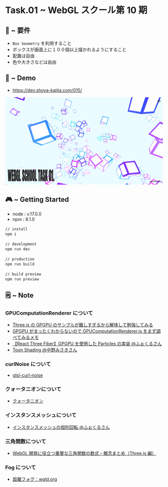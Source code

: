 # Task.01 ~ WebGL スクール第 10 期

## 🪬 ~ 要件

- `Box Geometry` を利用すること
- ボックスが画面上に１００個以上描かれるようにすること
- 配置は自由
- 色や大きさなどは自由

## 👾 ~ Demo

- https://dev.shoya-kajita.com/015/

<img src="screenshot.webp">

## 🎮 ~ Getting Started

- node : v.17.0.0
- npm : 8.1.0

```
// install
npm i

// development
npm run dev

// production
npm run build

// build preview
npm run preview
```

## 🗒️ ~ Note

### GPUComputationRenderer について

- [Three.js の GPGPU のサンプルが難しすぎるから解体して勉強してみる](https://qiita.com/Murasaqi/items/20accc9b5fb9845fc73a)
- [GPGPU がまったくわからないので GPUComputationRenderer.js をまず調べてみるメモ](https://nogson2.hatenablog.com/entry/2018/04/07/130727)
- [【React Three Fiber】GPGPU を使用した Particles の実装 @ふぉくるさん](https://qiita.com/nemutas/items/b40baa2a1f33fae6b20d)
- [Toon Shading @中野みさきさん](https://github.com/mnmxmx/toon-shading)

### curlNoise について

- [glsl-curl-noise](https://github.com/cabbibo/glsl-curl-noise/blob/master/curl.glsl)

### クォータニオンについて

- [クォータニオン](https://qiita.com/aa_debdeb/items/c34a3088b2d8d3731813)

### インスタンスメッシュについて

- [インスタンスメッシュの個別回転 @ふぉくるさん](https://qiita.com/nemutas/items/5b72de3ab7870cf2f414)

### 三角関数について

- [WebGL 開発に役立つ重要な三角関数の数式・概念まとめ（Three.js 編）](https://ics.media/entry/10657/)

### Fog について

- [距離フォグ：wgld.org](https://wgld.org/d/webgl/w060.html)

